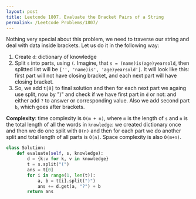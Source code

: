 ```yaml
---
layout: post
title: Leetcode 1807. Evaluate the Bracket Pairs of a String
permalink: /Leetcode Problems/1807/
---
```


Nothing very special about this problem, we need to traverse our string and deal with data inside brackets. Let us do it in the following way:

1. Create `d`: dictionary of knowledge
2. Split `s` into parts, using `(`. Imagine, that `s = (name)is(age)yearsold`, then splitted list will be `['', 'name)is', 'age)yearsold']`. It will look like this: first part will not have closing bracket, and each next part will have closing bracket.
3. So, we add `t[0]` to final solution and then for each next part we againg use split, now by ")" and check if we have first part in `d` or not: and either add `?` to answer or corresponding value. Also we add second part `b`, which goes after brackets.

**Complexity**: time complexity is `O(m + n)`, where `m` is the length of `s` and `n` is the total length of all the words in `knowledge`: we created dictionary once and then we do one split with `O(n)` and then for each part we do another split and total length of all parts is `O(n)`. Space complexity is also `O(m+n)`.

```python
class Solution:
    def evaluate(self, s, knowledge):
        d = {k:v for k, v in knowledge}
        t = s.split("(")
        ans = t[0]
        for i in range(1, len(t)):
            a, b = t[i].split(")")
            ans += d.get(a, "?") + b
        return ans
```
